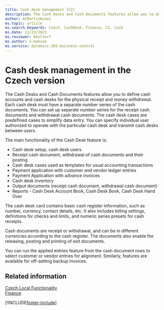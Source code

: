 ```yaml
---
title: Cash desk management [CZ]
description: The Cash Desks and Cash Documents features allow you to define cash accounts and cash desks for the physical receipt and money withdrawal.
author: ACMartinKunes
ms.topic: article
ms.search.keywords: Czech, CashDesk, Finance, CZ, Cash
ms.date: 11/23/2023
ms.reviewer: bholtorf
ms.author: v-makune
ms.service: dynamics-365-business-central
---
```


# Cash desk management in the Czech version

The Cash Desks and Cash Documents features allow you to define cash accounts and cash desks for the physical receipt and money withdrawal. Each cash desk must have a separate number series of the cash documents. You can set up separate number series for the receipt cash documents and withdrawal cash documents. The cash desk cases are predefined cases to simplify data entry. You can specify individual user authorized to operate with the particular cash desk and transmit cash desks between users.  

The main functionality of the Cash Desk feature is:
- Cash desk setup, cash desk users
- Receipt cash document, withdrawal of cash documents and their posting
- Cash desk cases used as templates for usual accounting transactions
- Payment application with customer and vendor ledger entries
- Payment Application with advance invoices
- Cash desk inventory
- Output documents (receipt cash document, withdrawal cash document)
- Reports - Cash Desk Account Book, Cash Desk Book, Cash Desk Hand Over

The cash desk card contains basic cash register information, such as number, currency, contact details, etc. It also includes billing settings, definitions for checks and limits, and numeric series presets for cash receipts.  

Cash documents are receipt or withdrawal, and can be in different currencies according to the cash register. The documents also enable the releasing, posting and printing of exit documents.  

You can run the applied entries feature from the cash document rows to select customer or vendor entries for alignment. Similarly, features are available for off-setting backup invoices.  

## Related information
[Czech Local Functionality](czech-local-functionality.md)  
[Finance](finance.md)


[!INCLUDE[footer-include](../../includes/footer-banner.md)]

